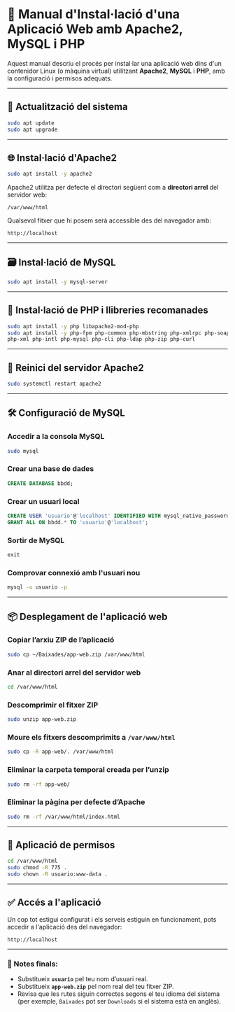 # 📘 Manual d'Instal·lació d'una Aplicació Web amb Apache2, MySQL i PHP

Aquest manual descriu el procés per instal·lar una aplicació web dins d'un contenidor Linux (o màquina virtual) utilitzant **Apache2**, **MySQL** i **PHP**, amb la configuració i permisos adequats.

---

## 🔧 Actualització del sistema

```bash
sudo apt update
sudo apt upgrade
```

---

## 🌐 Instal·lació d'Apache2

```bash
sudo apt install -y apache2
```

Apache2 utilitza per defecte el directori següent com a **directori arrel** del servidor web:

```
/var/www/html
```

Qualsevol fitxer que hi posem serà accessible des del navegador amb:

```
http://localhost
```

---

## 🗃️ Instal·lació de MySQL

```bash
sudo apt install -y mysql-server
```

---

## 🧩 Instal·lació de PHP i llibreries recomanades

```bash
sudo apt install -y php libapache2-mod-php
sudo apt install -y php-fpm php-common php-mbstring php-xmlrpc php-soap php-gd \
php-xml php-intl php-mysql php-cli php-ldap php-zip php-curl
```

---

## 🔁 Reinici del servidor Apache2

```bash
sudo systemctl restart apache2
```

---

## 🛠️ Configuració de MySQL

### Accedir a la consola MySQL

```bash
sudo mysql
```

### Crear una base de dades

```sql
CREATE DATABASE bbdd;
```

### Crear un usuari local

```sql
CREATE USER 'usuario'@'localhost' IDENTIFIED WITH mysql_native_password BY 'password';
GRANT ALL ON bbdd.* TO 'usuario'@'localhost';
```

### Sortir de MySQL

```sql
exit
```

### Comprovar connexió amb l'usuari nou

```bash
mysql -u usuario -p
```

---

## 📦 Desplegament de l'aplicació web

### Copiar l’arxiu ZIP de l’aplicació

```bash
sudo cp ~/Baixades/app-web.zip /var/www/html
```

### Anar al directori arrel del servidor web

```bash
cd /var/www/html
```

### Descomprimir el fitxer ZIP

```bash
sudo unzip app-web.zip
```

### Moure els fitxers descomprimits a `/var/www/html`

```bash
sudo cp -R app-web/. /var/www/html
```

### Eliminar la carpeta temporal creada per l’unzip

```bash
sudo rm -rf app-web/
```

### Eliminar la pàgina per defecte d’Apache

```bash
sudo rm -rf /var/www/html/index.html
```

---

## 🔐 Aplicació de permisos

```bash
cd /var/www/html
sudo chmod -R 775 .
sudo chown -R usuario:www-data .
```

---

## ✅ Accés a l'aplicació

Un cop tot estigui configurat i els serveis estiguin en funcionament, pots accedir a l'aplicació des del navegador:

```
http://localhost
```

---

### 🔁 Notes finals:
- Substitueix **`usuario`** pel teu nom d’usuari real.
- Substitueix **`app-web.zip`** pel nom real del teu fitxer ZIP.
- Revisa que les rutes siguin correctes segons el teu idioma del sistema (per exemple, `Baixades` pot ser `Downloads` si el sistema està en anglès).

